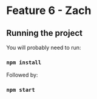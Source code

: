 # Feature 6 - Zach

## Running the project

You will probably need to run:

### `npm install`

Followed by:

### `npm start`
